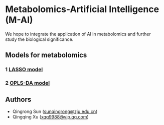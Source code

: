 # Metabolomics-Artificial Intelligence (M-AI)
We hope to integrate the application of AI in metabolomics and further study the biological significance.

## Models for metabolomics
### 1 [LASSO model](LASSO/)
### 2 [OPLS-DA model](OPLS-DA/)

## Authors

* Qingrong Sun ([sunqingrong@zju.edu.cn](sunqingrong@zju.edu.cn))
* Qingqing Xu ([xqq9988@vip.qq.com](xqq9988@vip.qq.com))


